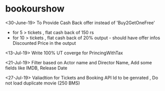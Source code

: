 # bookourshow

<30-June-19>
To Provide Cash Back offer instead of 'Buy2GetOneFree'
* for 5 > tickets , flat cash back of 150 rs
* for 10 > tickets , flat cash back of 20%
output -
should have offer infos
Discounted Price in the output

<13-Jul-19>
Write 100% UT coverge for PrincingWithTax

<21-Jul-19>
Filter based on Actor name and Director Name,
Add some fields like IMDB, Release Date

<27-Jul-19>
Valiadtion for Tickets and Booking API 
Id to be genrated , Do not load duplicate movie (250 BMS)